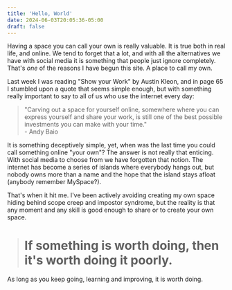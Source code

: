 ```yaml
---
title: 'Hello, World'
date: 2024-06-03T20:05:36-05:00
draft: false
---
```


Having a space you can call your own is really valuable. It is true both in real life, and online. We tend to forget that a lot, and with all the alternatives we have with social media it is something that people just ignore completely. That's *one* of the reasons I have begun this site. A place to call my own.

<!--more-->

Last week I was reading "Show your Work" by Austin Kleon, and in page 65 I stumbled upon a quote that seems simple enough, but with something really important to say to all of us who use the internet every day:

> "Carving out a space for yourself online, somewhere where you can express yourself and share your work, is still one of the best possible investments you can make with your time."  
> \- Andy Baio

It is something deceptively simple, yet, when was the last time you could call something online "your own"? The answer is not really that enticing. With social media to choose from we have forgotten that notion. The internet has become a series of islands where everybody hangs out, but nobody owns more than a name and the hope that the island stays afloat (anybody remember MySpace?).

That's when it hit me. I've been actively avoiding creating my own space hiding behind scope creep and impostor syndrome, but the reality is that any moment and any skill is good enough to share or to create your own space. 

> # If something is worth doing, then it's worth doing it poorly.

As long as you keep going, learning and improving, it is worth doing.

